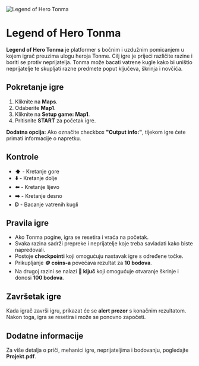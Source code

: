 ![Legend of Hero Tonma](https://cdn2.steamgriddb.com/logo_thumb/75b54ca00c27574d0ef49303b3292db5.png)

# Legend of Hero Tonma
**Legend of Hero Tonma** je platformer s bočnim i uzdužnim pomicanjem u kojem igrač preuzima ulogu heroja Tonme. Cilj igre je prijeći različite razine i boriti se protiv neprijatelja. Tonma može bacati vatrene kugle kako bi uništio neprijatelje te skupljati razne predmete poput ključeva, škrinja i novčića.

## Pokretanje igre
1. Kliknite na **Maps**.
2. Odaberite **Map1**.
3. Kliknite na **Setup game: Map1**.
4. Pritisnite **START** za početak igre.

**Dodatna opcija:** Ako označite checkbox **"Output info:"**, tijekom igre ćete primati informacije o napretku.

## Kontrole
- **⬆️** - Kretanje gore
- **⬇️** - Kretanje dolje
- **⬅️** - Kretanje lijevo
- **➡️** - Kretanje desno
- **D** - Bacanje vatrenih kugli

## Pravila igre
- Ako Tonma pogine, igra se resetira i vraća na početak.
- Svaka razina sadrži prepreke i neprijatelje koje treba savladati kako biste napredovali.
- Postoje **checkpointi** koji omogućuju nastavak igre s određene točke.
- Prikupljanje **🪙 coins-a** povećava rezultat za **10 bodova**.
- Na drugoj razini se nalazi **🔑 ključ** koji omogućuje otvaranje škrinje i donosi **100 bodova**.

## Završetak igre
Kada igrač završi igru, prikazat će se **alert prozor** s konačnim rezultatom. Nakon toga, igra se resetira i može se ponovno započeti.

## Dodatne informacije
Za više detalja o priči, mehanici igre, neprijateljima i bodovanju, pogledajte **Projekt.pdf**.

